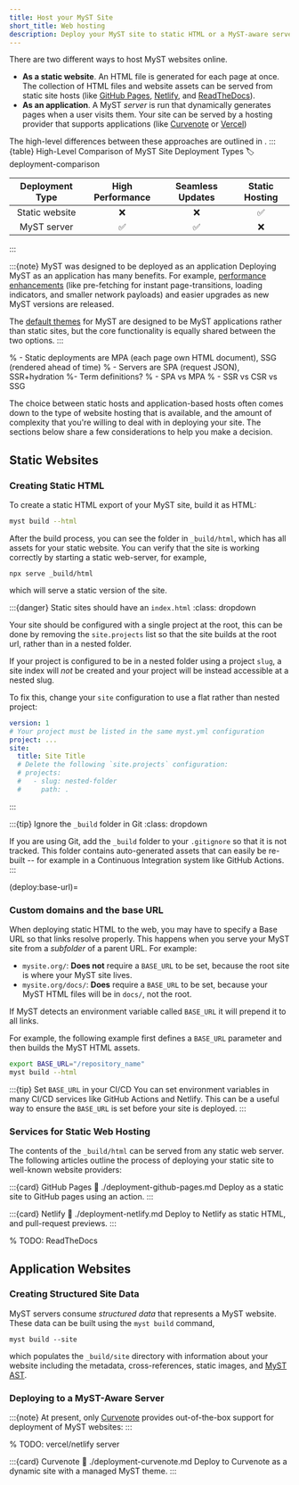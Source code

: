 ```yaml
---
title: Host your MyST Site
short_title: Web hosting
description: Deploy your MyST site to static HTML or a MyST-aware server.
---
```


There are two different ways to host MyST websites online.

- **As a static website**. An HTML file is generated for each page at once. The collection of HTML files and website assets can be served from static site hosts (like [GitHub Pages](https://docs.github.com/en/pages), [Netlify](https://netlify.com), and [ReadTheDocs](https://readthedocs.org)).
- **As an application**. A MyST _server_ is run that dynamically generates pages when a user visits them. Your site can be served by a hosting provider that supports applications (like [Curvenote](https://curvenote.com) or [Vercel](https://vercel.com))

The high-level differences between these approaches are outlined in [](#deployment-comparison).
:::{table} High-Level Comparison of MyST Site Deployment Types
:label: deployment-comparison

| Deployment Type | High Performance | Seamless Updates | Static Hosting |
| :-------------: | :--------------: | :--------------: | :------------: |
| Static website  |        ❌        |        ❌        |       ✅       |
|   MyST server   |        ✅        |        ✅        |       ❌       |

:::

:::{note} MyST was designed to be deployed as an application
Deploying MyST as an application has many benefits. For example, [performance enhancements](./accessibility-and-performance.md) (like pre-fetching for instant page-transitions, loading indicators, and smaller network payloads) and easier upgrades as new MyST versions are released.

The [default themes](#default-web-themes) for MyST are designed to be MyST applications rather than static sites, but the core functionality is equally shared between the two options.
:::

% - Static deployments are MPA (each page own HTML document), SSG (rendered ahead of time)
% - Servers are SPA (request JSON), SSR+hydration
%- Term definitions?
% - SPA vs MPA
% - SSR vs CSR vs SSG

The choice between static hosts and application-based hosts often comes down to the type of website hosting that is available, and the amount of complexity that you're willing to deal with in deploying your site.
The sections below share a few considerations to help you make a decision.

## Static Websites

### Creating Static HTML

To create a static HTML export of your MyST site, build it as HTML:

```bash
myst build --html
```

After the build process, you can see the folder in `_build/html`, which has all assets for your static website. You can verify that the site is working correctly by starting a static web-server, for example,

```shell
npx serve _build/html
```

which will serve a static version of the site.

:::{danger} Static sites should have an `index.html`
:class: dropdown

Your site should be configured with a single project at the root, this can be done by removing the `site.projects` list so that the site builds at the root url, rather than in a nested folder.

If your project is configured to be in a nested folder using a project `slug`, a site index will _not_ be created and your project will be instead accessible at a nested slug.

To fix this, change your `site` configuration to use a flat rather than nested project:

```yaml
version: 1
# Your project must be listed in the same myst.yml configuration
project: ...
site:
  title: Site Title
  # Delete the following `site.projects` configuration:
  # projects:
  #   - slug: nested-folder
  #     path: .
```

:::

:::{tip} Ignore the `_build` folder in Git
:class: dropdown

If you are using Git, add the `_build` folder to your `.gitignore` so that it is not tracked. This folder contains auto-generated assets that can easily be re-built -- for example in a Continuous Integration system like GitHub Actions.
:::

(deploy:base-url)=
### Custom domains and the base URL

When deploying static HTML to the web, you may have to specify a Base URL so that links resolve properly.
This happens when you serve your MyST site from a *subfolder* of a parent URL.
For example:

- `mysite.org/`: **Does not** require a `BASE_URL` to be set, because the root site is where your MyST site lives.
- `mysite.org/docs/`: **Does** require a `BASE_URL` to be set, because your MyST HTML files will be in `docs/`, not the root.

If MyST detects an environment variable called `BASE_URL` it will prepend it to all links.

For example, the following example first defines a `BASE_URL` parameter and then builds the MyST HTML assets.

```bash
export BASE_URL="/repository_name"
myst build --html
```

:::{tip} Set `BASE_URL` in your CI/CD
You can set environment variables in many CI/CD services like GitHub Actions and Netlify.
This can be a useful way to ensure the `BASE_URL` is set before your site is deployed.
:::

### Services for Static Web Hosting

The contents of the `_build/html` can be served from any static web server. The following articles outline the process of deploying your static site to well-known website providers:

:::{card} GitHub Pages
:link: ./deployment-github-pages.md
Deploy as a static site to GitHub pages using an action.
:::

:::{card} Netlify
:link: ./deployment-netlify.md
Deploy to Netlify as static HTML, and pull-request previews.
:::

% TODO: ReadTheDocs

## Application Websites

### Creating Structured Site Data

MyST servers consume _structured data_ that represents a MyST website. These data can be built using the `myst build` command,

```shell
myst build --site
```

which populates the `_build/site` directory with information about your website including the metadata, cross-references, static images, and [MyST AST](https://mystmd.org/spec).

### Deploying to a MyST-Aware Server

:::{note}
At present, only [Curvenote](https://curvenote.com/) provides out-of-the-box support for deployment of MyST websites:
:::

% TODO: vercel/netlify server

:::{card} Curvenote
:link: ./deployment-curvenote.md
Deploy to Curvenote as a dynamic site with a managed MyST theme.
:::
